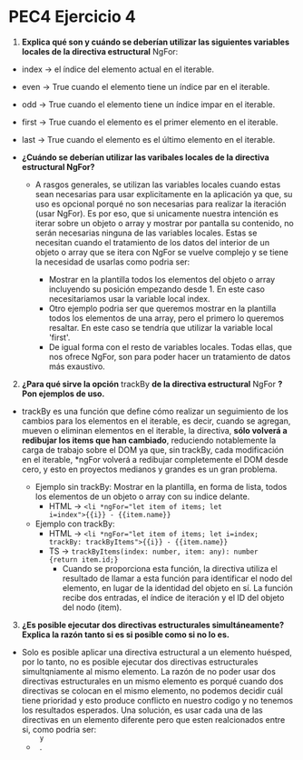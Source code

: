 # PEC4 Ejercicio 4

1. **Explica qué son y cuándo se deberían utilizar las siguientes variables locales de la directiva estructural** NgFor:

- index -> el índice del elemento actual en el iterable.
- even -> True cuando el elemento tiene un índice par en el iterable.
- odd -> True cuando el elemento tiene un índice impar en el iterable.
- first -> True cuando el elemento es el primer elemento en el iterable.
- last -> True cuando el elemento es el último elemento en el iterable.

- **¿Cuándo se deberían utilizar las varibales locales de la directiva estructural NgFor?**

    - A rasgos generales, se utilizan las variables locales cuando estas sean necesarias para usar explicitamente en la aplicación ya que, su uso es opcional porqué no son necesarias para realizar la iteración (usar NgFor). Es por eso, que si unicamente nuestra intención es iterar sobre un objeto o array y mostrar por pantalla su contenido, no serán necesarias ninguna de las variables locales. Estas se necesitan cuando el tratamiento de los datos del interior de un objeto o array que se itera con NgFor se vuelve complejo y se tiene la necesidad de usarlas como podria ser:

      - Mostrar en la plantilla todos los elementos del objeto o array incluyendo su posición empezando desde 1. En este caso necesitariamos usar la variable local index.
      - Otro ejemplo podria ser que queremos mostrar en la plantilla todos los elementos de una array, pero el primero lo queremos resaltar. En este caso se tendría que utilizar la variable local 'first'.
      - De igual forma con el resto de variables locales. Todas ellas, que nos ofrece NgFor, son para poder hacer un tratamiento de datos más exaustivo.

2. **¿Para qué sirve la opción** trackBy **de la directiva estructural** NgFor **? Pon ejemplos de uso.**

- trackBy es una función que define cómo realizar un seguimiento de los cambios para los elementos en el iterable, es decir, cuando se agregan, mueven o eliminan elementos en el iterable, la directiva, **sólo volverá a redibujar los items que han cambiado**, reduciendo notablemente la carga de trabajo sobre el DOM ya que, sin trackBy, cada modificación en el iterable, *ngFor volverá a redibujar completemente el DOM desde cero, y esto en proyectos medianos y grandes es un gran problema.

   - Ejemplo sin trackBy: Mostrar en la plantilla, en forma de lista, todos los elementos de un objeto o array con su indice delante.
      - HTML -> <code><li *ngFor="let item of items; let i=index">{{i}} - {{item.name}}</li></code>
   - Ejemplo con trackBy: 
      - HTML -> <code><li *ngFor="let item of items; let i=index; trackBy: trackByItems">{{i}} - {{item.name}}</li></code>
      - TS -> <code>trackByItems(index: number, item: any): number {return item.id;}</code>
        - Cuando se proporciona esta función, la directiva utiliza el resultado de llamar a esta función para identificar el nodo del elemento, en lugar de la identidad del objeto en sí. La función recibe dos entradas, el índice de iteración y el ID del objeto del nodo (item).

3. **¿Es posible ejecutar dos directivas estructurales simultáneamente? Explica la razón tanto si es si posible como si no lo es.**

- Solo es posible aplicar una directiva estructural a un elemento huésped, por lo tanto, no es posible ejecutar dos directivas estructurales simultqniamente al mismo elemento. La razón de no poder usar dos directivas estructurales en un mismo elemento es porqué cuando dos directivas se colocan en el mismo elemento, no podemos decidir cuál tiene prioridad y esto produce conflicto en nuestro codigo y no tenemos los resultados esperados. Una solución, es usar cada una de las directivas en un elemento diferente pero que esten realcionados entre si, como podria ser: <code> <ul> y <li> </code>.
